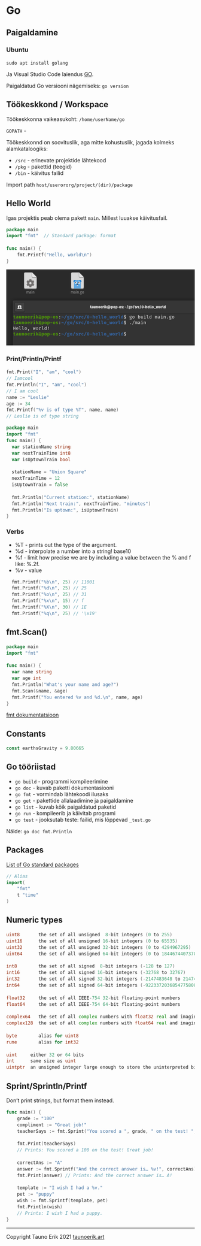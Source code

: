 # Go

## Paigaldamine

### Ubuntu

`sudo apt install golang`

Ja Visual Studio Code laiendus [GO](https://marketplace.visualstudio.com/items?itemName=golang.go).

Paigaldatud Go versiooni nägemiseks: `go version`

## Töökeskkond / Workspace

Töökeskkonna vaikeasukoht: `/home/userName/go`

`GOPATH` -  

Töökeskkonnd on soovituslik, aga mitte kohustuslik, jagada kolmeks alamkataloogiks:

* `/src` - erinevate projektide lähtekood
* `/pkg` - pakettid (teegid)
* `/bin` - käivitus failid

Import path `host/userororg/project/(dir)/package`

## Hello World

Igas projektis peab olema pakett `main`. Millest luuakse käivitusfail.

```Go
package main
import "fmt"  // Standard package: format

func main() {
    fmt.Printf("Hello, world\n")
}
```

![Go Hello World! program.](../img/Ekraanipilt%202021-07-24%2017-25-36.png)

### Print/Println/Printf

```Go
fmt.Print("I", "am", "cool")
// Iamcool
fmt.Println("I", "am", "cool")
// I am cool
name := "Leslie"
age := 34
fmt.Printf("%v is of type %T", name, name)
// Leslie is of type string
```

```Go
package main
import "fmt"
func main() {
  var stationName string
  var nextTrainTime int8
  var isUptownTrain bool
  
  stationName = "Union Square"
  nextTrainTime = 12
  isUptownTrain = false
  
  fmt.Println("Current station:", stationName)
  fmt.Println("Next train:", nextTrainTime, "minutes")
  fmt.Println("Is uptown:", isUptownTrain)
}
```

### Verbs

* %T - prints out the type of the argument.
* %d - interpolate a number into a string! base10
* %f - limit how precise we are by including a value between the % and f like: %.2f.
* %v - value

```Go
  fmt.Printf("%b\n", 25) // 11001
  fmt.Printf("%d\n", 25) // 25
  fmt.Printf("%o\n", 25) // 31
  fmt.Printf("%x\n", 15) // f
  fmt.Printf("%X\n", 30) // 1E
  fmt.Printf("%q\n", 25) // '\x19'
```

## fmt.Scan()

```Go
package main
import "fmt"
 
func main() {
  var name string
  var age int
  fmt.Println("What's your name and age?")
  fmt.Scan(&name, &age)
  fmt.Printf("You entered %v and %d.\n", name, age)
}
```

[fmt dokumentatsioon](https://pkg.go.dev/fmt)

## Constants

```Go
const earthsGravity = 9.80665
```

## Go tööriistad

* `go build` - programmi kompileerimine
* `go doc` - kuvab paketti dokumentasiooni
* `go fmt` - vormindab lähtekoodi ilusaks
* `go get` - pakettide allalaadimine ja paigaldamine
* `go list` - kuvab kõik paigaldatud paketid
* `go run` - kompileerib ja käivitab programi
* `go test` - jooksutab teste: failid, mis lõppevad `_test.go`

Näide: `go doc fmt.Println`

## Packages

[List of Go standard packages](https://pkg.go.dev/std)

```Go
// Alias
import(
    "fmt"
    t "time"
)
```

## Numeric types

```Go
uint8       the set of all unsigned  8-bit integers (0 to 255)
uint16      the set of all unsigned 16-bit integers (0 to 65535)
uint32      the set of all unsigned 32-bit integers (0 to 4294967295)
uint64      the set of all unsigned 64-bit integers (0 to 18446744073709551615)

int8        the set of all signed  8-bit integers (-128 to 127)
int16       the set of all signed 16-bit integers (-32768 to 32767)
int32       the set of all signed 32-bit integers (-2147483648 to 2147483647)
int64       the set of all signed 64-bit integers (-9223372036854775808 to 9223372036854775807)

float32     the set of all IEEE-754 32-bit floating-point numbers
float64     the set of all IEEE-754 64-bit floating-point numbers

complex64   the set of all complex numbers with float32 real and imaginary parts
complex128  the set of all complex numbers with float64 real and imaginary parts

byte        alias for uint8
rune        alias for int32

uint     either 32 or 64 bits
int      same size as uint
uintptr  an unsigned integer large enough to store the uninterpreted bits of a pointer value
```

## Sprint/Sprintln/Printf

Don’t print strings, but format them instead.

```Go
func main() {
    grade := "100"
    compliment := "Great job!"
    teacherSays := fmt.Sprint("You scored a ", grade, " on the test! ", compliment)
 
    fmt.Print(teacherSays)
    // Prints: You scored a 100 on the test! Great job!

    correctAns := "A"
    answer := fmt.Sprintf("And the correct answer is… %v!", correctAns)
    fmt.Print(answer) // Prints: And the correct answer is… A!

    template := "I wish I had a %v."
    pet := "puppy"
    wish := fmt.Sprintf(template, pet)
    fmt.Println(wish)
    // Prints: I wish I had a puppy.
}
```

 ___

Copyright Tauno Erik 2021 [taunoerik.art](https://taunoerik.art/)

